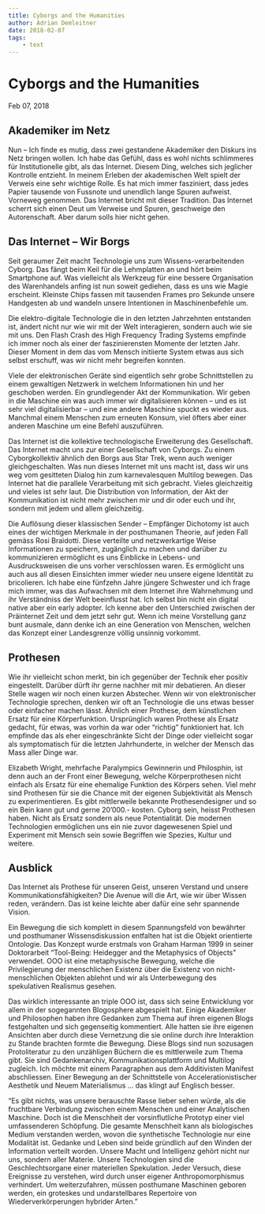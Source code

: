 ```yaml
---
title: Cyborgs and the Humanities
author: Adrian Demleitner
date: 2018-02-07
tags:
	- text
---
```

# Cyborgs and the Humanities
Feb 07, 2018

## Akademiker im Netz

Nun – Ich finde es mutig, dass zwei gestandene Akademiker den Diskurs ins Netz bringen wollen. Ich habe das Gefühl, dass es wohl nichts schlimmeres für Institutionelle gibt, als das Internet. Diesem Ding, welches sich jeglicher Kontrolle entzieht. In meinem Erleben der akademischen Welt spielt der Verweis eine sehr wichtige Rolle. Es hat mich immer fasziniert, dass jedes Papier tausende von Fussnote und unendlich lange Spuren aufweist. Vorneweg genommen. Das Internet bricht mit dieser Tradition. Das Internet scherrt sich einen Deut um Verweise und Spuren, geschweige den Autorenschaft. Aber darum solls hier nicht gehen.

## Das Internet – Wir Borgs

Seit geraumer Zeit macht Technologie uns zum Wissens-verarbeitenden Cyborg. Das fängt beim Keil für die Lehmplatten an und hört beim Smartphone auf. Was vielleicht als Werkzeug für eine bessere Organisation des Warenhandels anfing ist nun soweit gediehen, dass es uns wie Magie erscheint. Kleinste Chips fassen mit tausenden Frames pro Sekunde unsere Handgesten ab und wandeln unsere Intentionen in Maschinenbefehle um.

Die elektro-digitale Technologie die in den letzten Jahrzehnten entstanden ist, ändert nicht nur wie wir mit der Welt interagieren, sondern auch wie sie mit uns. Den Flash Crash des High Frequency Trading Systems empfinde ich immer noch als einer der faszinierensten Momente der letzten Jahr. Dieser Moment in dem das vom Mensch initiierte System etwas aus sich selbst erschuff, was wir nicht mehr begreifen konnten.

Viele der elektronischen Geräte sind eigentlich sehr grobe Schnittstellen zu einem gewaltigen Netzwerk in welchem Informationen hin und her geschoben werden. Ein grundlegender Akt der Kommunikation. Wir geben in die Maschine ein was auch immer wir digitalisieren können – und es ist sehr viel digitalisierbar – und eine andere Maschine spuckt es wieder aus. Manchmal einem Menschen zum erneuten Konsum, viel öfters aber einer anderen Maschine um eine Befehl auszuführen.

Das Internet ist die kollektive technologische Erweiterung des Gesellschaft. Das Internet macht uns zur einer Gesellschaft von Cyborgs. Zu einem Cyborgkollektiv ähnlich den Borgs aus Star Trek, wenn auch weniger gleichgeschalten. Was nun dieses Internet mit uns macht ist, dass wir uns weg vom gesitteten Dialog hin zum karnevalesquen Multilog bewegen. Das Internet hat die parallele Verarbeitung mit sich gebracht. Vieles gleichzeitig und vieles ist sehr laut. Die Distribution von Information, der Akt der Kommunikation ist nicht mehr zwischen mir und dir oder euch und ihr, sondern mit jedem und allem gleichzeitig.

Die Auflösung dieser klassischen Sender – Empfänger Dichotomy ist auch eines der wichtigen Merkmale in der posthumanen Theorie, auf jeden Fall gemäss Rosi Braidotti. Diese verteilte und netzwerkartige Weise Informationen zu speichern, zugänglich zu machen und darüber zu kommunizieren ermöglicht es uns Einblicke in Lebens- und Ausdrucksweisen die uns vorher verschlossen waren. Es ermöglicht uns auch aus all diesen Einsichten immer wieder neu unsere eigene Identität zu bricolieren. Ich habe eine fünfzehn Jahre jüngere Schwester und ich frage mich immer, was das Aufwachsen mit dem Internet ihre Wahrnehmung und ihr Verständniss der Welt beeinflusst hat. Ich selbst bin nicht ein digital native aber ein early adopter. Ich kenne aber den Unterschied zwischen der Präinternet Zeit und dem jetzt sehr gut. Wenn ich meine Vorstellung ganz bunt ausmale, dann denke ich an eine Generation von Menschen, welchen das Konzept einer Landesgrenze völlig unsinnig vorkommt.

## Prothesen

Wie ihr vielleicht schon merkt, bin ich gegenüber der Technik eher positiv eingestellt. Darüber dürft ihr gerne nachher mit mir debatieren. An dieser Stelle wagen wir noch einen kurzen Abstecher. Wenn wir von elektronischer Technologie sprechen, denken wir oft an Technologie die uns etwas besser oder einfacher machen lässt. Ähnlich einer Prothese, dem künstlichen Ersatz für eine Körperfunktion. Ursprünglich waren Prothese als Ersatz gedacht, für etwas, was vorhin da war oder “richtig” funktioniert hat. Ich empfinde das als eher eingeschränkte Sicht der Dinge oder vielleicht sogar als symptomatisch für die letzten Jahrhunderte, in welcher der Mensch das Mass aller Dinge war.

Elizabeth Wright, mehrfache Paralympics Gewinnerin und Philosphin, ist denn auch an der Front einer Bewegung, welche Körperprothesen nicht einfach als Ersatz für eine ehemalige Funktion des Körpers sehen. Viel mehr sind Prothesen für sie die Chance mit der eigenen Subjektivität als Mensch zu experimentieren. Es gibt mittlerweile bekannte Prothesendesigner und so ein Bein kann gut und gerne 20’000.- kosten. Cyborg sein, heisst Prothesen haben. Nicht als Ersatz sondern als neue Potentialität. Die modernen Technologien ermöglichen uns ein nie zuvor dagewesenen Spiel und Experiment mit Mensch sein sowie Begriffen wie Spezies, Kultur und weitere.

## Ausblick

Das Internet als Prothese für unseren Geist, unseren Verstand und unsere Kommunikationsfähigkeiten? Die Avenue will die Art, wie wir über Wissen reden, verändern. Das ist keine leichte aber dafür eine sehr spannende Vision.

Ein Bewegung die sich komplett in diesem Spannungsfeld von bewährter und posthumaner Wissensdiskussion entfalten hat ist die Objekt orientierte Ontologie. Das Konzept wurde erstmals von Graham Harman 1999 in seiner Doktorarbeit “Tool-Being: Heidegger and the Metaphysics of Objects” verwendet. OOO ist eine metaphysische Bewegung, welche die Privilegierung der menschlichen Existenz über die Existenz von nicht-menschlichen Objekten ablehnt und wir als Unterbewegung des spekulativen Realismus gesehen.

Das wirklich interessante an triple OOO ist, dass sich seine Entwicklung vor allem in der sogegannten Blogosphere abgespielt hat. Einige Akademiker und Philosophen haben ihre Gedanken zum Thema auf ihren eigenen Blogs festgehalten und sich gegenseitig kommentiert. Alle hatten sie ihre eigenen Ansichten aber durch diese Vernetzung die sie online durch ihre Interaktion zu Stande brachten formte die Bewegung. Diese Blogs sind nun sozusagen Protoliteratur zu den unzähligen Büchern die es mittlerweile zum Thema gibt. Sie sind Gedankenarchiv, Kommunikationsplattform und Multilog zugleich. Ich möchte mit einem Paragraphen aus dem Additivisten Manifest abschliessen. Einer Bewegung an der Schnittstelle von Accelerationistischer Aesthetik und Neuem Materialismus … das klingt auf Englisch besser.

“Es gibt nichts, was unsere berauschte Rasse lieber sehen würde, als die fruchtbare Verbindung zwischen einem Menschen und einer Analytischen Maschine. Doch ist die Menschheit der vorsinflutliche Prototyp einer viel umfassenderen Schöpfung. Die gesamte Menschheit kann als biologisches Medium verstanden werden, wovon die synthetische Technologie nur eine Modalität ist. Gedanke und Leben sind beide gründlich auf den Winden der Information verteilt worden. Unsere Macht und Intelligenz gehört nicht nur uns, sondern aller Materie. Unsere Technologien sind die Geschlechtsorgane einer materiellen Spekulation. Jeder Versuch, diese Ereignisse zu verstehen, wird durch unser eigener Anthropomorphismus verhindert. Um weiterzufahren, müssen posthumane Maschinen geboren werden, ein groteskes und undarstellbares Repertoire von Wiederverkörperungen hybrider Arten.”
